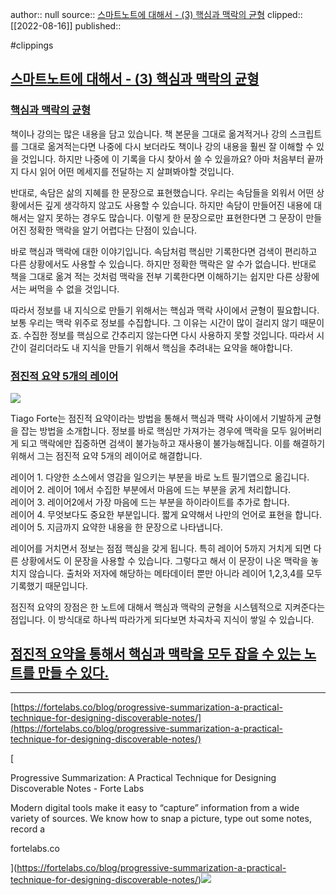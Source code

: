 author:: null
source:: [스마트노트에 대해서 - (3) 핵심과 맥락의 균형](https://olait.tistory.com/39?category=936118)
clipped:: [[2022-08-16]]
published:: 

#clippings

## [**스마트노트에 대해서 - (3) 핵심과 맥락의 균형**](#%EC%-A%A-%EB%A-%--%ED%-A%B-%EB%--%B-%ED%-A%B-%EC%--%--%C-%A-%EB%-C%--%ED%--%B-%EC%--%-C%C-%A--%C-%A----%C-%A-%ED%--%B-%EC%-B%AC%EA%B-%BC%C-%A-%EB%A-%A-%EB%-D%BD%EC%-D%--%C-%A-%EA%B-%A-%ED%--%--)

### [**핵심과 맥락의 균형**](#%ED%--%B-%EC%-B%AC%EA%B-%BC%C-%A-%EB%A-%A-%EB%-D%BD%EC%-D%--%C-%A-%EA%B-%A-%ED%--%--)

책이나 강의는 많은 내용을 담고 있습니다. 책 본문을 그대로 옮겨적거나 강의 스크립트를 그대로 옮겨적는다면 나중에 다시 보더라도 책이나 강의 내용을 훨씬 잘 이해할 수 있을 것입니다. 하지만 나중에 이 기록을 다시 찾아서 쓸 수 있을까요? 아마 처음부터 끝까지 다시 읽어 어떤 메세지를 전달하는 지 살펴봐야할 것입니다.

반대로, 속담은 삶의 지혜를 한 문장으로 표현했습니다. 우리는 속담들을 외워서 어떤 상황에서든 깊게 생각하지 않고도 사용할 수 있습니다. 하지만 속담이 만들어진 내용에 대해서는 알지 못하는 경우도 많습니다. 이렇게 한 문장으로만 표현한다면 그 문장이 만들어진 정확한 맥락을 알기 어렵다는 단점이 있습니다.

바로 핵심과 맥락에 대한 이야기입니다. 속담처럼 핵심만 기록한다면 검색이 편리하고 다른 상황에서도 사용할 수 있습니다. 하지만 정확한 맥락은 알 수가 없습니다. 반대로 책을 그대로 옮겨 적는 것처럼 맥락을 전부 기록한다면 이해하기는 쉽지만 다른 상황에서는 써먹을 수 없을 것입니다.

따라서 정보를 내 지식으로 만들기 위해서는 핵심과 맥락 사이에서 균형이 필요합니다. 보통 우리는 맥락 위주로 정보를 수집합니다. 그 이유는 시간이 많이 걸리지 않기 때문이죠. 수집한 정보를 핵심으로 간추리지 않는다면 다시 사용하지 못할 것입니다. 따라서 시간이 걸리더라도 내 지식을 만들기 위해서 핵심을 추려내는 요약을 해야합니다.

### [**점진적 요약 5개의 레이어**](#%EC%A-%--%EC%A-%--%EC%A-%--%--%EC%-A%--%EC%--%BD%---%EA%B-%-C%EC%-D%--%--%EB%A-%--%EC%-D%B-%EC%--%B-)

![](https://blog.kakaocdn.net/dn/cRb5JS/btrwn5CIqac/wJjRv1qU860xrEg7EW9xqK/img.png)

Tiago Forte는 점진적 요약이라는 방법을 통해서 핵심과 맥락 사이에서 기발하게 균형을 잡는 방법을 소개합니다. 정보를 바로 핵심만 가져가는 경우에 맥락을 모두 잃어버리게 되고 맥락에만 집중하면 검색이 불가능하고 재사용이 불가능해집니다. 이를 해결하기 위해서 그는 점진적 요약 5개의 레이어로 해결합니다.

레이어 1. 다양한 소스에서 영감을 일으키는 부분을 바로 노트 필기앱으로 옮깁니다.  
레이어 2. 레이어 1에서 수집한 부분에서 마음에 드는 부분을 굵게 처리합니다.  
레이어 3. 레이어2에서 가장 마음에 드는 부분을 하이라이트를 추가로 합니다.  
레이어 4. 무엇보다도 중요한 부분입니다. 짧게 요약해서 나만의 언어로 표현을 합니다.  
레이어 5. 지금까지 요약한 내용을 한 문장으로 나타냅니다.

레이어를 거치면서 정보는 점점 핵심을 갖게 됩니다. 특히 레이어 5까지 거치게 되면 다른 상황에서도 이 문장을 사용할 수 있습니다. 그렇다고 해서 이 문장이 나온 맥락을 놓치지 않습니다. 출처와 저자에 해당하는 메타데이터 뿐만 아니라 레이어 1,2,3,4를 모두 기록했기 때문입니다.

점진적 요약의 장점은 한 노트에 대해서 핵심과 맥락의 균형을 시스템적으로 지켜준다는 점입니다. 이 방식대로 하나씩 따라가게 되다보면 차곡차곡 지식이 쌓일 수 있습니다.

## [**점진적 요약을 통해서 핵심과 맥락을 모두 잡을 수 있는 노트를 만들 수 있다.**](#%EC%A-%--%EC%A-%--%EC%A-%--%--%EC%-A%--%EC%--%BD%EC%-D%--%--%ED%--%B-%ED%--%B-%EC%--%-C%--%ED%--%B-%EC%-B%AC%EA%B-%BC%--%EB%A-%A-%EB%-D%BD%EC%-D%--%--%EB%AA%A-%EB%--%--%--%EC%-E%A-%EC%-D%--%--%EC%--%--%--%EC%-E%--%EB%-A%--%--%EB%--%B-%ED%-A%B-%EB%A-%BC%--%EB%A-%-C%EB%--%A-%--%EC%--%--%--%EC%-E%--%EB%-B%A--)

---

[https://fortelabs.co/blog/progressive-summarization-a-practical-technique-for-designing-discoverable-notes/](https://fortelabs.co/blog/progressive-summarization-a-practical-technique-for-designing-discoverable-notes/)

[

Progressive Summarization: A Practical Technique for Designing Discoverable Notes - Forte Labs

Modern digital tools make it easy to “capture” information from a wide variety of sources. We know how to snap a picture, type out some notes, record a

fortelabs.co



](https://fortelabs.co/blog/progressive-summarization-a-practical-technique-for-designing-discoverable-notes/)![](https://scrap.kakaocdn.net/dn/7Q8pa/hyNKamE7FU/Pzq3G7YVKWDEFtV5SbTm2K/img.jpg?width=704&height=282&face=0_0_704_282)
